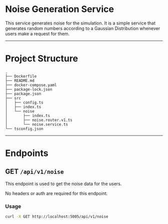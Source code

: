 # Noise Generation Service

This service generates noise for the simulation. It is a simple service that generates random numbers according to a Gaussian Distribution whenever users make a request for them.

---

# Project Structure

```
.
├── Dockerfile
├── README.md
├── docker-compose.yaml
├── package-lock.json
├── package.json
├── src
│   ├── config.ts
│   ├── index.ts
│   └── noise
│       ├── index.ts
│       ├── noise.router.v1.ts
│       └── noise.service.ts
└── tsconfig.json
```

---

# Endpoints

## GET `/api/v1/noise`

This endpoint is used to get the noise data for the users.

No headers or auth are required for this endpoint.

### Usage

```bash
curl -X GET http://localhost:5005/api/v1/noise
```